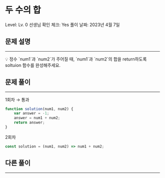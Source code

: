 # 두 수의 합

Level: Lv. 0
선생님 확인 체크: Yes
풀이 날짜: 2023년 4월 7일

[](https://school.programmers.co.kr/learn/courses/30/lessons/120802)

## 문제 설명

---

<aside>
💡 정수 `num1`과 `num2`가 주어질 때, `num1`과 `num2`의 합을 return하도록 soltuion 함수를 완성해주세요.

</aside>

## 문제 풀이

---

1회차 → 통과

```jsx
function solution(num1, num2) {
    var answer = -1;
    answer = num1 + num2;
    return answer;
}
```

2회차 

```jsx
const solution = (num1, num2) => num1 + num2;
```

## 다른 풀이

---

```jsx

```